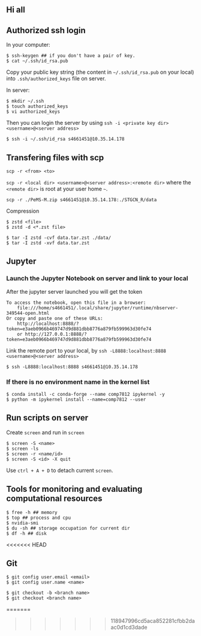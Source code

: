 ## Hi all
## Authorized ssh login

In your computer:
```
$ ssh-keygen ## if you don't have a pair of key.
$ cat ~/.ssh/id_rsa.pub
```

Copy your public key string (the content in `~/.ssh/id_rsa.pub` on your local) into `.ssh/authorized_keys` file on server.

In server:
```
$ mkdir ~/.ssh
$ touch authorized_keys
$ vi authorized_keys
```

Then you can login the server by using `ssh -i <private key dir> <username>@<server address>`
```
$ ssh -i ~/.ssh/id_rsa s4661451@10.35.14.178
```

## Transfering files with scp
`scp -r <from> <to>`

`scp -r <local dir> <username>@<server address>:<remote dir>` where the `<remote dir>` is root at your user home `~`.

```
scp -r ./PeMS-M.zip s4661451@10.35.14.178:./STGCN_R/data
```

Compression
```
$ zstd <file>
$ zstd -d <*.zst file>
```
```
$ tar -I zstd -cvf data.tar.zst ./data/
$ tar -I zstd -xvf data.tar.zst
```

## Jupyter

### Launch the Jupyter Notebook on server and link to your local
After the jupyter server launched you will get the token
```
To access the notebook, open this file in a browser:
    file:///home/s4661451/.local/share/jupyter/runtime/nbserver-349544-open.html
Or copy and paste one of these URLs:
    http://localhost:8888/?token=e3aeb0966b469747d9d881dbb8776a879fb599963d30fe74
    or http://127.0.0.1:8888/?token=e3aeb0966b469747d9d881dbb8776a879fb599963d30fe74
```
Link the remote port to your local, by `ssh -L8888:localhost:8888 <username>@<server address>`
```
$ ssh -L8888:localhost:8888 s4661451@10.35.14.178
```

### If there is no environment name in the kernel list
```
$ conda install -c conda-forge --name comp7812 ipykernel -y
$ python -m ipykernel install --name=comp7812 --user
```


## Run scripts on server
Create `screen` and run in `screen`
```
$ screen -S <name>
$ screen -ls
$ screen -r <name/id>
$ screen -S <id> -X quit
```
Use `ctrl + A + D` to detach current `screen`.

## Tools for monitoring and evaluating computational resources
```
$ free -h ## memory
$ top ## process and cpu
$ nvidia-smi
$ du -sh ## storage occupation for current dir 
$ df -h ## disk
```
<<<<<<< HEAD

## Git
```
$ git config user.email <email>
$ git config user.name <name>
```

```
$ git checkout -b <branch name>
$ git checkout <branch name>
```
=======
>>>>>>> 118947996cd5aca852281cfbb2daac0d1cd3dade
